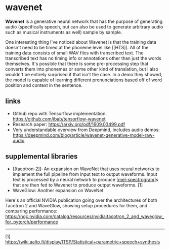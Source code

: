 # wavenet

**Wavenet** is a generative neural network that has the purpose of generating audio (specifically speech, but can also be used to generate arbitrary audio such as musical instruments as well) sample by sample.

One interesting thing I've noticed about Wavenet is that the training data doesn't need to be timed at the phoneme level like [[HTS]].  All of the training data consists of small WAV files with transcribed text.  The transcribed text has no timing info or annotations other than just the words themselves.  It's possible that there is some pre-processing step that converts them into phonemes or some other kind of translation, but I also wouldn't be entirely surprised if that isn't the case.  In a demo they showed, the model is capable of learning different pronunciations based off of word position and context in the sentence.

## links

* Github repo with Tensorflow implementation: <https://github.com/ibab/tensorflow-wavenet>
* Research paper: <https://arxiv.org/pdf/1609.03499.pdf>
* Very understandable overview from Deepmind, includes audio demos: <https://deepmind.com/blog/article/wavenet-generative-model-raw-audio>

## supplemental libraries

* [[tacotron-2]]: An expansion on WaveNet that uses neural networks to implement the full pipeline from input text to output waveforms.  Input text is processed by a neural network to produce [[mel-spectrogram]]s that are then fed to Wavenet to produce output waveforms. [1]
* WaveGlow: Another expansion on WaveNet

Here's an official NVIDIA publication going over the architectures of both Tacotron 2 and WaveGlow, showing setup procedures for them, and comparing performance: <https://ngc.nvidia.com/catalog/resources/nvidia:tacotron_2_and_waveglow_for_pytorch/performance>

----

[1] <https://wiki.aalto.fi/display/ITSP/Statistical+parametric+speech+synthesis>

[//begin]: # "Autogenerated link references for markdown compatibility"
[mel-spectrogram]: mel-spectrogram "mel-spectrogram"
[//end]: # "Autogenerated link references"
